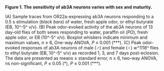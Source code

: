 **Figure 1. The sensitivity of ab3A neurons varies with sex and maturity.**

(A) Sample traces from OR22a-expressing ab3A neurons responding to a 0.5 s stimulation (_black bars_) of water, fresh apple odor, or ethyl butyrate (EB, 10^-5^ v/v).
(B) Peak odor-evoked activity of the ab3A neurons of 13 day-old flies of both sexes responding to water, paraffin oil (_PO_), fresh apple odor, or EB (10^-5^ v/v).
Boxplot whiskers indicate minimum and maximum values, n ≥ 6, One-way ANOVA, _P_ ≤ 0.001 (\*\*\*).
(C) Peak odor-evoked responses of ab3A neurons of male (♂) and female (♀) _w^1118^_ flies to ethyl butyrate (EB, 10^-5^ v/v) as recorded 1, 3, and 7 days post-eclosion.
The data are presented as means ± standard error, n ≥ 6, two-way ANOVA, ns non-significant, _P_ ≤ 0.05 (\*), _P_ ≤ 0.001 (\*\*\*).